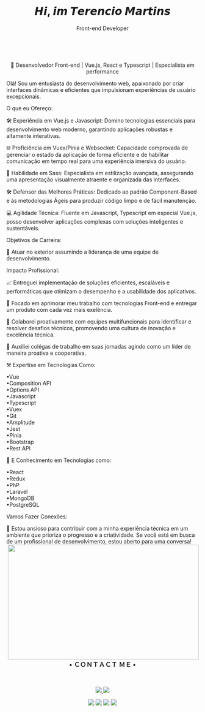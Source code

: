   <h1 align="center"> 𝙃𝙞, 𝙞𝙢 𝙏𝙚𝙧𝙚𝙣𝙘𝙞𝙤 𝙈𝙖𝙧𝙩𝙞𝙣𝙨 </h1>
  <p  align="center">Front-end Developer</p>    
<br> </br>
<br>
<p align="center"> 📱 Desenvolvedor Front-end | Vue.js, React e Typescript | Especialista em performance </p>


Olá! Sou um entusiasta do desenvolvimento web, apaixonado por criar interfaces dinâmicas e eficientes que impulsionam experiências de usuário excepcionais.

O que eu Ofereço:

🛠️ Experiência em Vue.js e Javascript: Domino tecnologias essenciais para desenvolvimento web moderno, garantindo aplicações robustas e altamente interativas.

🌐 Proficiência em Vuex/Pinia e Websocket: Capacidade comprovada de gerenciar o estado da aplicação de forma eficiente e de habilitar comunicação em tempo real para uma experiência imersiva do usuário.

🎨 Habilidade em Sass: Especialista em estilização avançada, assegurando uma apresentação visualmente atraente e organizada das interfaces.

🛠️ Defensor das Melhores Práticas: Dedicado ao padrão Component-Based e às metodologias Ágeis para produzir código limpo e de fácil manutenção.

💻 Agilidade Técnica: Fluente em Javascript, Typescript em especial Vue.js, posso desenvolver aplicações complexas com soluções inteligentes e sustentáveis.

Objetivos de Carreira:

🎯 Atuar no exterior assumindo a liderança de uma equipe de desenvolvimento.

Impacto Profissional:

📈 Entreguei implementação de soluções eficientes, escaláveis e performáticas que otimizam o desempenho e a usabilidade dos aplicativos.

🌟 Focado em aprimorar meu trabalho com tecnologias Front-end e entregar um produto com cada vez mais exelência.

🤝 Colaborei proativamente com equipes multifuncionais para identificar e resolver desafios técnicos, promovendo uma cultura de inovação e excelência técnica.

🌱 Auxiliei colégas de trabalho em suas jornadas agindo como um líder de maneira proativa e cooperativa.

⚒️ Expertise em Tecnologias Como:

•Vue
<br>
 •Composition API
 <br>
 •Options API
 <br>
•Javascript
<br>
•Typescript
<br>
•Vuex
<br>
•Git
<br>
•Amplitude
<br>
•Jest
<br>
•Pinia
<br>
•Bootstrap
<br>
•Rest API
<br>

🧠 E Conhecimento em Tecnologias como:

•React
<br>
•Redux
<br>
•PhP
<br>
•Laravel
<br>
•MongoDB
<br>
•PostgreSQL


Vamos Fazer Conexões:

🤝 Estou ansioso para contribuir com a minha experiência técnica em um ambiente que prioriza o progresso e a criatividade. Se você está em busca de um profissional de desenvolvimento, estou aberto para uma conversa!
<img align="right" height="300" width="500" src="https://data.whicdn.com/images/271624292/original.gif">
<h3 align="center">  • ＣＯＮＴＡＣＴ ＭＥ • </h1> <br>

<p align="center">
  
  <a href="https://www.linkedin.com/in/terencio-martins-463b59230/" alt="Linkedin" target="_blank">
    <img src="https://img.shields.io/badge/-Linkedin-1C1C1C?style=for-the-badge&logo=Linkedin&logoColor=e9e9e9&link=https://www.linkedin.com/in/terencio-martins-463b59230/"/>
  </a>
  
  <a href="mailto:zerofirty0@gmail.com" alt="gmail">
    <img src="https://img.shields.io/badge/-gmail-1C1C1C?style=for-the-badge&logo=gmail&logoColor=e9e9e9&link=mailto:zerofirty0@gmail.com"/>
  </a>
         

<div>
  
 
 <p align="center"><img    src="https://img.shields.io/badge/html5%20-%23E34F26.svg?&style=for-the-badge&logo=html5&logoColor=white"/> <img src="https://img.shields.io/badge/css3%20-%231572B6.svg?&style=for-the-badge&logo=css3&logoColor=white"/>
 <img src="https://img.shields.io/badge/javascript%20-%23323330.svg?&style=for-the-badge&logo=javascript&logoColor=%23F7DF1E"/> <img src="https://img.shields.io/badge/git%20-%23F05033.svg?&style=for-the-badge&logo=git&logoColor=white"/>
  <h1></h1> 


